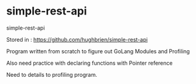 # simple-rest-api

simple-rest-api

Stored in : https://github.com/hughbrien/simple-rest-api


Program written from scratch to figure out GoLang Modules and Profiling

Also need practice with declaring functions with Pointer reference 

Need to details to profiling program. 

